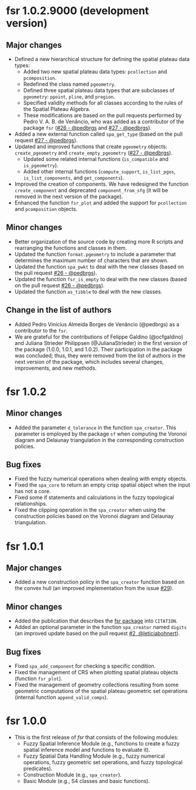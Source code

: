 # fsr 1.0.2.9000 (development version)

## Major changes

- Defined a new hierarchical structure for defining the spatial plateau data types:
  - Added two new spatial plateau data types: `pcollection` and `pcomposition`.
  - Redefined the class named `pgeometry`.
  - Defined three spatial plateau data types that are subclasses of `pgeometry`: `ppoint`, `pline`, and `pregion`.
  - Specified validity methods for all classes according to the rules of the Spatial Plateau Algebra.
  - These modifications are based on the pull requests performed by Pedro V. A. B. de Venâncio, who was added as a contributor of the package `fsr` ([#26 - @pedbrgs](https://github.com/accarniel/fsr/pull/26) and [#27 - @pedbrgs](https://github.com/accarniel/fsr/pull/27)).
- Added a new external function called `spa_get_type` (based on the pull request [#27 - @pedbrgs](https://github.com/accarniel/fsr/pull/27)).
- Updated and improved functions that create `pgeometry` objects: `create_pgeometry` and `create_empty_pgeometry` ([#27 - @pedbrgs](https://github.com/accarniel/fsr/pull/27)).
  - Updated some related internal functions (`is_compatible` and `is_pgeometry`). 
  - Added other internal functions (`compute_support`, `is_list_pgos`, `is_list_components`, and `get_components`).
- Improved the creation of components. We have redesigned the function `create_component` and deprecated `component_from_sfg` (it will be removed in the next version of the package).
- Enhanced the function `fsr_plot` and added the support for `pcollection` and `pcomposition` objects.

## Minor changes

- Better organization of the source code by creating more R scripts and rearranging the functions and classes in them.
- Updated the function `format.pgeometry` to include a parameter that determines the maximum number of characters that are shown.
- Updated the function `spa_pwkt` to deal with the new classes (based on the pull request [#26 - @pedbrgs](https://github.com/accarniel/fsr/pull/26)).
- Updated the function `fsr_is_empty` to deal with the new classes (based on the pull request [#26 - @pedbrgs](https://github.com/accarniel/fsr/pull/26)).
- Updated the function `as_tibble` to deal with the new classes.

## Change in the list of authors

- Added Pedro Vinícius Almeida Borges de Venâncio (@pedbrgs) as a contributor to the `fsr`.
- We are grateful for the contributions of Felippe Galdino (@ocfgaldino) and Juliana Strieder Philippsen (@JulianaStrieder) in the first version of the package (1.0.0, 1.0.1, and 1.0.2). Their participation in the package was concluded; thus, they were removed from the list of authors in the next version of the package, which includes several changes, improvements, and new methods.

# fsr 1.0.2

## Minor changes

- Added the parameter `d_tolerance` in the function `spa_creator`. This parameter is employed by the package `sf` when computing the Voronoi diagram and Delaunay triangulation in the corresponding construction policies.

## Bug fixes

- Fixed the fuzzy numerical operations when dealing with empty objects.
- Fixed the `spa_core` to return an empty crisp spatial object when the input has not a core.
- Fixed some if statements and calculations in the fuzzy topological relationships.
- Fixed the clipping operation in the `spa_creator` when using the construction policies based on the Voronoi diagram and Delaunay triangulation.

# fsr 1.0.1

## Major changes

- Added a new construction policy in the `spa_creator` function based on the convex hull (an improved implementation from the issue [#29](https://github.com/accarniel/fsr/issues/29)).

## Minor changes

- Added the publication that describes the [fsr package](https://dl.acm.org/doi/abs/10.1145/3474717.3484255) into `CITATION`.
- Added an optional parameter in the function `spa_creator` named `digits` (an improved update based on the pull request [#2, @leticiabohnert](https://github.com/accarniel/fsr/pull/28)).

## Bug fixes

- Fixed `spa_add_component` for checking a specific condition.
- Fixed the management of CRS when plotting spatial plateau objects (function `fsr_plot`).
- Fixed the management of geometry collections resulting from some geometric computations of the spatial plateau geometric set operations (internal function `append_valid_comps`).
  
# fsr 1.0.0

- This is the first release of _fsr_ that consists of the following modules:
  - Fuzzy Spatial Inference Module (e.g., functions to create a fuzzy spatial inference model and functions to evaluate it).
  - Fuzzy Spatial Data Handling Module (e.g., fuzzy numerical operations, fuzzy geometric set operations, and fuzzy topological predicates).
  - Construction Module (e.g., `spa_creator`).
  - Basic Module (e.g., S4 classes and basic functions).